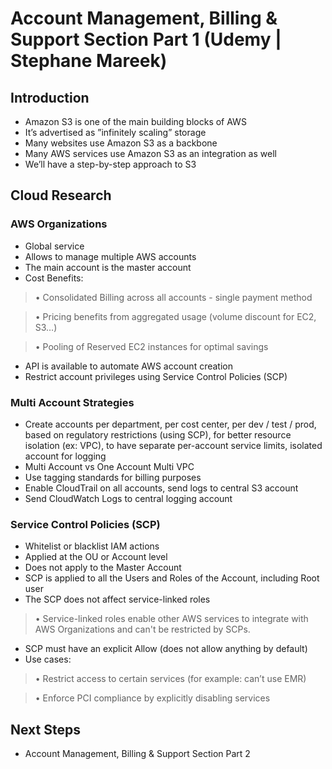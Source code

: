 
# Account Management, Billing & Support Section Part 1 (Udemy | Stephane Mareek)

## Introduction
- Amazon S3 is one of the main building blocks of AWS
- It’s advertised as ”infinitely scaling” storage
- Many websites use Amazon S3 as a backbone
- Many AWS services use Amazon S3 as an integration as well
- We’ll have a step-by-step approach to S3

## Cloud Research

### AWS Organizations
- Global service
- Allows to manage multiple AWS accounts 
- The main account is the master account
- Cost Benefits:
> • Consolidated Billing across all accounts - single payment method

> • Pricing benefits from aggregated usage (volume discount for EC2, S3…)

> • Pooling of Reserved EC2 instances for optimal savings

- API is available to automate AWS account creation
- Restrict account privileges using Service Control Policies (SCP)

### Multi Account Strategies
- Create accounts per department, per cost center, per dev / test / 
prod, based on regulatory restrictions (using SCP), for better 
resource isolation (ex: VPC), to have separate per-account service 
limits, isolated account for logging
- Multi Account vs One Account Multi VPC
- Use tagging standards for billing purposes
- Enable CloudTrail on all accounts, send logs to central S3 account
- Send CloudWatch Logs to central logging account

### Service Control Policies (SCP)
- Whitelist or blacklist IAM actions
- Applied at the OU or Account level
- Does not apply to the Master Account
- SCP is applied to all the Users and Roles of the Account, including Root user
- The SCP does not affect service-linked roles
> • Service-linked roles enable other AWS services to integrate with AWS Organizations and can't be restricted by SCPs.

- SCP must have an explicit Allow (does not allow anything by default)
- Use cases:
> • Restrict access to certain services (for example: can’t use EMR)

> • Enforce PCI compliance by explicitly disabling services


## Next Steps

- Account Management, Billing & Support Section Part 2